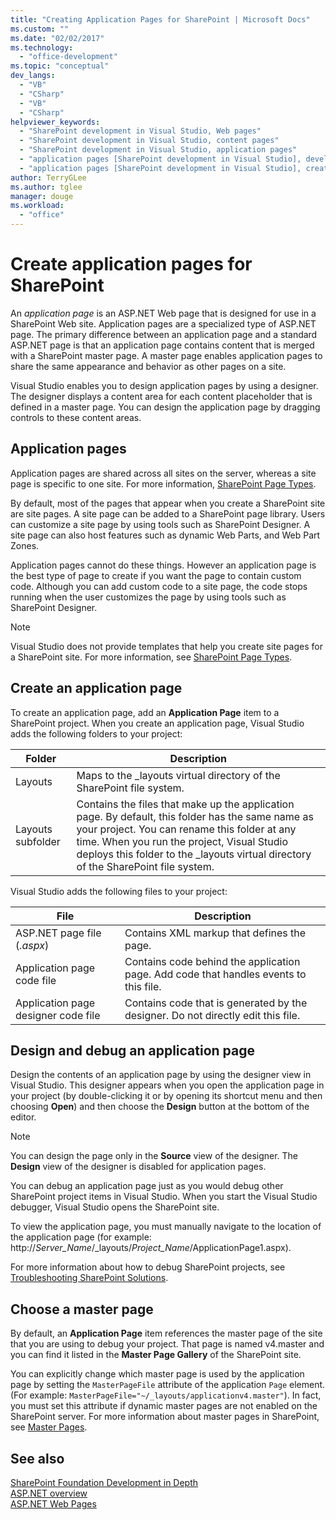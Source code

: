 ```yaml
---
title: "Creating Application Pages for SharePoint | Microsoft Docs"
ms.custom: ""
ms.date: "02/02/2017"
ms.technology: 
  - "office-development"
ms.topic: "conceptual"
dev_langs: 
  - "VB"
  - "CSharp"
  - "VB"
  - "CSharp"
helpviewer_keywords: 
  - "SharePoint development in Visual Studio, Web pages"
  - "SharePoint development in Visual Studio, content pages"
  - "SharePoint development in Visual Studio, application pages"
  - "application pages [SharePoint development in Visual Studio], developing"
  - "application pages [SharePoint development in Visual Studio], creating"
author: TerryGLee
ms.author: tglee
manager: douge
ms.workload: 
  - "office"
---
```

# Create application pages for SharePoint
  An *application page* is an ASP.NET Web page that is designed for use in a SharePoint Web site. Application pages are a specialized type of ASP.NET page. The primary difference between an application page and a standard ASP.NET page is that an application page contains content that is merged with a SharePoint master page. A master page enables application pages to share the same appearance and behavior as other pages on a site.  
  
 Visual Studio enables you to design application pages by using a designer. The designer displays a content area for each content placeholder that is defined in a master page. You can design the application page by dragging controls to these content areas.  
  
## Application pages
 Application pages are shared across all sites on the server, whereas a site page is specific to one site. For more information, [SharePoint Page Types](http://go.microsoft.com/fwlink/?LinkID=211584).  
  
 By default, most of the pages that appear when you create a SharePoint site are site pages. A site page can be added to a SharePoint page library. Users can customize a site page by using tools such as SharePoint Designer. A site page can also host features such as dynamic Web Parts, and Web Part Zones.  
  
 Application pages cannot do these things. However an application page is the best type of page to create if you want the page to contain custom code. Although you can add custom code to a site page, the code stops running when the user customizes the page by using tools such as SharePoint Designer.  
  
> [!NOTE]  
>  Visual Studio does not provide templates that help you create site pages for a SharePoint site. For more information, see [SharePoint Page Types](http://go.microsoft.com/fwlink/?LinkID=211584).  
  
## Create an application page
 To create an application page, add an **Application Page** item to a SharePoint project. When you create an application page, Visual Studio adds the following folders to your project:  
  
|Folder|Description|  
|------------|-----------------|  
|Layouts|Maps to the _layouts virtual directory of the SharePoint file system.|  
|Layouts subfolder|Contains the files that make up the application page. By default, this folder has the same name as your project. You can rename this folder at any time. When you run the project, Visual Studio deploys this folder to the _layouts virtual directory of the SharePoint file system.|  
  
 Visual Studio adds the following files to your project:  
  
|File|Description|  
|----------|-----------------|  
|ASP.NET page file (*.aspx*)|Contains XML markup that defines the page.|  
|Application page code file|Contains code behind the application page. Add code that handles events to this file.|  
|Application page designer code file|Contains code that is generated by the designer. Do not directly edit this file.|  
  
## Design and debug an application page
 Design the contents of an application page by using the designer view in Visual Studio. This designer appears when you open the application page in your project (by double-clicking it or by opening its shortcut menu and then choosing **Open**) and then choose the **Design** button at the bottom of the editor.  
  
> [!NOTE]  
>  You can design the page only in the **Source** view of the designer. The **Design** view of the designer is disabled for application pages.  
  
 You can debug an application page just as you would debug other SharePoint project items in Visual Studio. When you start the Visual Studio debugger, Visual Studio opens the SharePoint site.  
  
 To view the application page, you must manually navigate to the location of the application page (for example: http://*Server_Name*/_layouts/*Project_Name*/ApplicationPage1.aspx).  
  
 For more information about how to debug SharePoint projects, see [Troubleshooting SharePoint Solutions](../sharepoint/troubleshooting-sharepoint-solutions.md).  
  
## Choose a master page
 By default, an **Application Page** item references the master page of the site that you are using to debug your project. That page is named v4.master and you can find it listed in the **Master Page Gallery** of the SharePoint site.  
  
 You can explicitly change which master page is used by the application page by setting the `MasterPageFile` attribute of the application `Page` element. (For example: `MasterPageFile="~/_layouts/applicationv4.master"`). In fact, you must set this attribute if dynamic master pages are not enabled on the SharePoint server. For more information about master pages in SharePoint, see [Master Pages](http://go.microsoft.com/fwlink/?LinkID=169281).  
  
## See also
 [SharePoint Foundation Development in Depth](http://go.microsoft.com/fwlink/?LinkID=182103)   
 [ASP.NET overview](/aspnet/overview)   
 [ASP.NET Web Pages](/aspnet/web-pages/index)   
  
